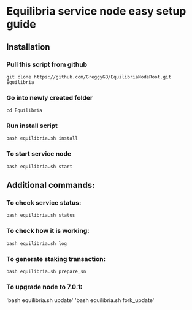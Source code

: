 
# Equilibria service node easy setup guide



## Installation

### Pull this script from github
`git clone https://github.com/GreggyGB/EquilibriaNodeRoot.git Equilibria`

### Go into newly created folder

`cd Equilibria`

### Run install script

`bash equilibria.sh install`

### To start service node

`bash equilibria.sh start`

## Additional commands:

### To check service status:

`bash equilibria.sh status`

### To check how it is working:

`bash equilibria.sh log`

### To generate staking transaction:

`bash equilibria.sh prepare_sn`

### To upgrade node to 7.0.1:

'bash equilibria.sh update'
'bash equilibria.sh fork_update'

